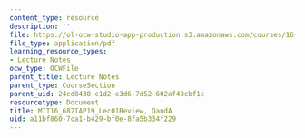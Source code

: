 ```yaml
---
content_type: resource
description: ''
file: https://ol-ocw-studio-app-production.s3.amazonaws.com/courses/16-687-private-pilot-ground-school-january-iap-2019/a11bf8607ca1b429bf0e8fa5b334f229_MIT16_687IAP19_Lec01Review.pdf
file_type: application/pdf
learning_resource_types:
- Lecture Notes
ocw_type: OCWFile
parent_title: Lecture Notes
parent_type: CourseSection
parent_uid: 24cd8438-c1d2-e3d6-7d52-602af43cbf1c
resourcetype: Document
title: MIT16_687IAP19_Lec01Review, QandA
uid: a11bf860-7ca1-b429-bf0e-8fa5b334f229
---
```

